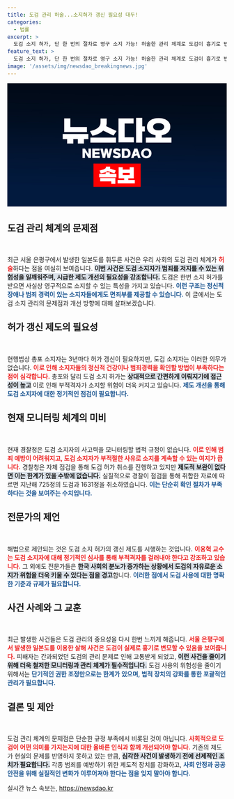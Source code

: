 ```yaml
---
title: 도검 관리 허술...소지허가 갱신 필요성 대두!
categories:
  - 법률
excerpt: >
  도검 소지 허가, 단 한 번의 절차로 영구 소지 가능! 허술한 관리 체계로 도검이 흉기로 변질되는 случаях 속출. 전문가들은 총포처럼 정기적인 허가 갱신을 요구하며, 실효성 있는 법적 장치 마련 필요성을 역설하고 있다.
feature_text: >
  도검 소지 허가, 단 한 번의 절차로 영구 소지 가능! 허술한 관리 체계로 도검이 흉기로 변질되는 случаях 속출. 전문가들은 총포처럼 정기적인 허가 갱신을 요구하며, 실효성 있는 법적 장치 마련 필요성을 역설하고 있다.
image: '/assets/img/newsdao_breakingnews.jpg'
---
```


<p><img src="/assets/img/newsdao_breakingnews.jpg" alt="implanttips 속보" /></p>

<h2 data-ke-size="size26">도검 관리 체계의 문제점</h2>

<p data-ke-size="size16">&nbsp;</p>

<p>최근 서울 은평구에서 발생한 일본도를 휘두른 사건은 우리 사회의 도검 관리 체계가 <b><span style="color: #ee2323;">허술</span></b>하다는 점을 여실히 보여줍니다. <b><span style="background-color: #21538527;">이번 사건은 도검 소지자가 범죄를 저지를 수 있는 위험성을 일깨워주며, 시급한 제도 개선의 필요성을 강조합니다.</span></b> 도검은 한번 소지 허가를 받으면 사실상 영구적으로 소지할 수 있는 특성을 가지고 있습니다. <b><span style="color: #1a5490;">이런 구조는 정신적 장애나 범죄 경력이 있는 소지자들에게도 면죄부를 제공할 수 있습니다.</span></b> 이 글에서는 도검 소지 관리의 문제점과 개선 방향에 대해 살펴보겠습니다.</p>

<h2 data-ke-size="size26">허가 갱신 제도의 필요성</h2>

<p data-ke-size="size16">&nbsp;</p>

<p>현행법상 총포 소지자는 3년마다 허가 갱신이 필요하지만, 도검 소지자는 이러한 의무가 없습니다. <b><span style="color: #ee2323;">이로 인해 소지자들의 정신적 건강이나 범죄경력을 확인할 방법이 부족하다는 점이 심각합니다.</span></b> 총포와 달리 도검 소지 허가는 <b><span style="background-color: #21538527;">상대적으로 간편하게 이뤄지기에 접근성이 높고</span></b> 이로 인해 부적격자가 소지할 위험이 더욱 커지고 있습니다. <b><span style="color: #1a5490;">제도 개선을 통해 도검 소지자에 대한 정기적인 점검이 필요합니다.</span></b></p>

<h2 data-ke-size="size26">현재 모니터링 체계의 미비</h2>

<p data-ke-size="size16">&nbsp;</p>

<p>현재 경찰청은 도검 소지자의 사고력을 모니터링할 법적 규정이 없습니다. <b><span style="color: #ee2323;">이로 인해 범죄 예방이 어려워지고, 도검 소지자가 부적절한 사유로 소지를 계속할 수 있는 여지가 큽니다.</span></b> 경찰청은 자체 점검을 통해 도검 허가 취소를 진행하고 있지만 <b><span style="background-color: #21538527;">제도적 보완이 없다면 이는 한계가 있을 수밖에 없습니다.</span></b> 실질적으로 경찰이 점검을 통해 취합한 자료에 따르면 지난해 725정의 도검과 1631정을 취소하였습니다. <b><span style="color: #1a5490;">이는 단순히 확인 절차가 부족하다는 것을 보여주는 수치입니다.</span></b></p>

<h2 data-ke-size="size26">전문가의 제언</h2>

<p data-ke-size="size16">&nbsp;</p>

<p>해법으로 제안되는 것은 도검 소지 허가의 갱신 제도를 시행하는 것입니다. <b><span style="color: #ee2323;">이웅혁 교수는 도검 소지자에 대해 정기적인 심사를 통해 부적격자를 걸러내야 한다고 강조하고 있습니다.</span></b> 그 외에도 전문가들은 <b><span style="background-color: #21538527;">한국 사회의 분노가 증가하는 상황에서 도검의 자유로운 소지가 위험을 더욱 키울 수 있다는 점을 경고</span></b>합니다. <b><span style="color: #1a5490;">이러한 점에서 도검 사용에 대한 명확한 기준과 규제가 필요합니다.</span></b></p>

<h2 data-ke-size="size26">사건 사례와 그 교훈</h2>

<p data-ke-size="size16">&nbsp;</p>

<p>최근 발생한 사건들은 도검 관리의 중요성을 다시 한번 느끼게 해줍니다. <b><span style="color: #ee2323;">서울 은평구에서 발생한 일본도를 이용한 살해 사건은 도검이 실제로 흉기로 변모할 수 있음을 보여줍니다.</span></b> 피해자는 간과되었던 도검의 관리 문제로 인해 고통받게 되었고, <b><span style="background-color: #21538527;">이런 사건을 줄이기 위해 더욱 철저한 모니터링과 관리 체계가 필수적입니다.</span></b> 도검 사용의 위험성을 줄이기 위해서는 <b><span style="color: #1a5490;">단기적인 권한 조정만으로는 한계가 있으며, 법적 장치의 강화를 통한 포괄적인 관리가 필요합니다.</span></b></p>

<h2 data-ke-size="size26">결론 및 제안</h2>

<p data-ke-size="size16">&nbsp;</p>

<p>도검 관리 체계의 문제점은 단순한 규정 부족에서 비롯된 것이 아닙니다. <b><span style="color: #ee2323;">사회적으로 도검이 어떤 의미를 가지는지에 대한 올바른 인식과 함께 개선되어야 합니다.</span></b> 기존의 제도가 현실의 문제를 반영하지 못하고 있는 만큼, <b><span style="background-color: #21538527;">심각한 사건이 발생하기 전에 선제적인 조치가 필요합니다.</span></b> 각종 범죄를 예방하기 위한 제도적 장치를 강화하고, <b><span style="color: #1a5490;">사회 안정과 공공 안전을 위해 실질적인 변화가 이루어져야 한다는 점을 잊지 말아야 합니다.</span></b></p>
실시간 뉴스 속보는, <a href="https://newsdao.kr" rel="dofollow">https://newsdao.kr</a>


